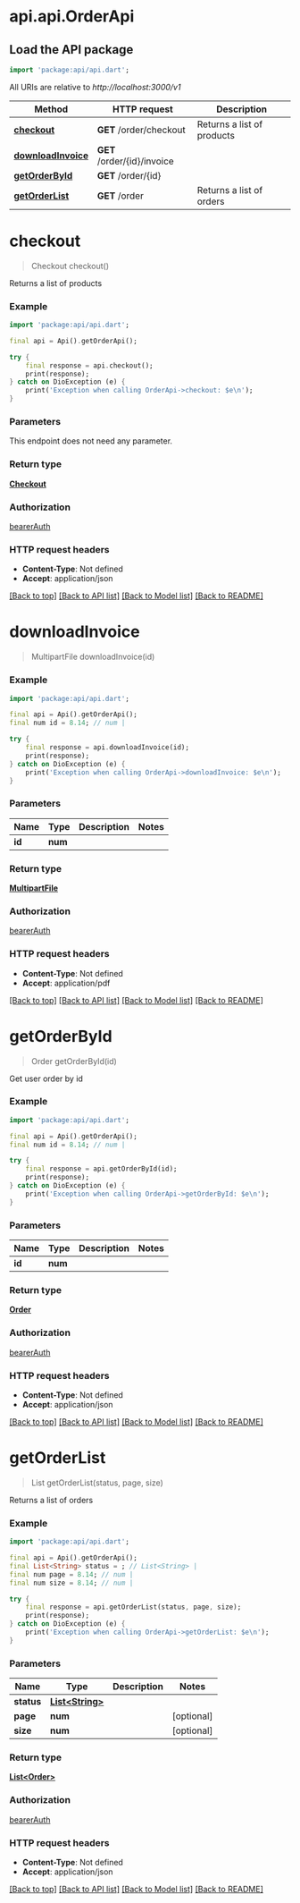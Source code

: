 # api.api.OrderApi

## Load the API package
```dart
import 'package:api/api.dart';
```

All URIs are relative to *http://localhost:3000/v1*

Method | HTTP request | Description
------------- | ------------- | -------------
[**checkout**](OrderApi.md#checkout) | **GET** /order/checkout | Returns a list of products
[**downloadInvoice**](OrderApi.md#downloadinvoice) | **GET** /order/{id}/invoice | 
[**getOrderById**](OrderApi.md#getorderbyid) | **GET** /order/{id} | 
[**getOrderList**](OrderApi.md#getorderlist) | **GET** /order | Returns a list of orders


# **checkout**
> Checkout checkout()

Returns a list of products

### Example
```dart
import 'package:api/api.dart';

final api = Api().getOrderApi();

try {
    final response = api.checkout();
    print(response);
} catch on DioException (e) {
    print('Exception when calling OrderApi->checkout: $e\n');
}
```

### Parameters
This endpoint does not need any parameter.

### Return type

[**Checkout**](Checkout.md)

### Authorization

[bearerAuth](../README.md#bearerAuth)

### HTTP request headers

 - **Content-Type**: Not defined
 - **Accept**: application/json

[[Back to top]](#) [[Back to API list]](../README.md#documentation-for-api-endpoints) [[Back to Model list]](../README.md#documentation-for-models) [[Back to README]](../README.md)

# **downloadInvoice**
> MultipartFile downloadInvoice(id)



### Example
```dart
import 'package:api/api.dart';

final api = Api().getOrderApi();
final num id = 8.14; // num | 

try {
    final response = api.downloadInvoice(id);
    print(response);
} catch on DioException (e) {
    print('Exception when calling OrderApi->downloadInvoice: $e\n');
}
```

### Parameters

Name | Type | Description  | Notes
------------- | ------------- | ------------- | -------------
 **id** | **num**|  | 

### Return type

[**MultipartFile**](MultipartFile.md)

### Authorization

[bearerAuth](../README.md#bearerAuth)

### HTTP request headers

 - **Content-Type**: Not defined
 - **Accept**: application/pdf

[[Back to top]](#) [[Back to API list]](../README.md#documentation-for-api-endpoints) [[Back to Model list]](../README.md#documentation-for-models) [[Back to README]](../README.md)

# **getOrderById**
> Order getOrderById(id)



Get user order by id

### Example
```dart
import 'package:api/api.dart';

final api = Api().getOrderApi();
final num id = 8.14; // num | 

try {
    final response = api.getOrderById(id);
    print(response);
} catch on DioException (e) {
    print('Exception when calling OrderApi->getOrderById: $e\n');
}
```

### Parameters

Name | Type | Description  | Notes
------------- | ------------- | ------------- | -------------
 **id** | **num**|  | 

### Return type

[**Order**](Order.md)

### Authorization

[bearerAuth](../README.md#bearerAuth)

### HTTP request headers

 - **Content-Type**: Not defined
 - **Accept**: application/json

[[Back to top]](#) [[Back to API list]](../README.md#documentation-for-api-endpoints) [[Back to Model list]](../README.md#documentation-for-models) [[Back to README]](../README.md)

# **getOrderList**
> List<Order> getOrderList(status, page, size)

Returns a list of orders

### Example
```dart
import 'package:api/api.dart';

final api = Api().getOrderApi();
final List<String> status = ; // List<String> | 
final num page = 8.14; // num | 
final num size = 8.14; // num | 

try {
    final response = api.getOrderList(status, page, size);
    print(response);
} catch on DioException (e) {
    print('Exception when calling OrderApi->getOrderList: $e\n');
}
```

### Parameters

Name | Type | Description  | Notes
------------- | ------------- | ------------- | -------------
 **status** | [**List&lt;String&gt;**](String.md)|  | 
 **page** | **num**|  | [optional] 
 **size** | **num**|  | [optional] 

### Return type

[**List&lt;Order&gt;**](Order.md)

### Authorization

[bearerAuth](../README.md#bearerAuth)

### HTTP request headers

 - **Content-Type**: Not defined
 - **Accept**: application/json

[[Back to top]](#) [[Back to API list]](../README.md#documentation-for-api-endpoints) [[Back to Model list]](../README.md#documentation-for-models) [[Back to README]](../README.md)

